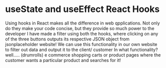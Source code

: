 # useState and useEffect React Hooks

Using hooks in React makes all the difference in web qpplications. Not only do they make your code concise, but they provide so much power to the developer
I have made a filter using both the hooks, where clicking on any of the three buttons outputs its respective JSON object from jsonplaceholder website!
We can use this functionality in our own website to filter out data and output it to the client/ customer
In what functionality? well..... (drumrolls) 
  e commerce shopping carts or product pages where the customer wants a particular product and searches for it!
